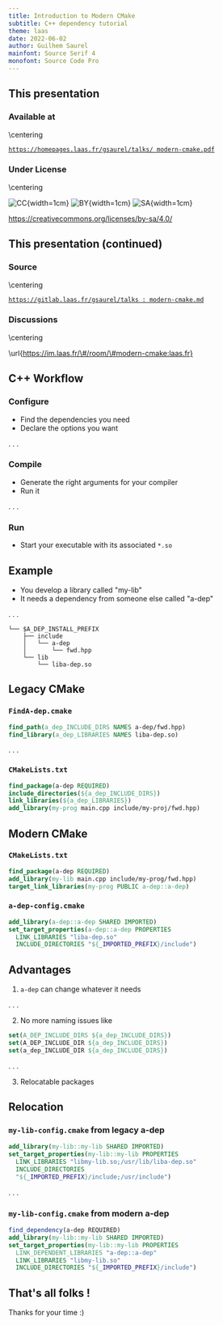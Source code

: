 ```yaml
---
title: Introduction to Modern CMake
subtitle: C++ dependency tutorial
theme: laas
date: 2022-06-02
author: Guilhem Saurel
mainfont: Source Serif 4
monofont: Source Code Pro
---
```


## This presentation

### Available at

\centering

[`https://homepages.laas.fr/gsaurel/talks/
modern-cmake.pdf`](https://homepages.laas.fr/gsaurel/talks/modern-cmake.pdf)

### Under License

\centering

![CC](media/cc.png){width=1cm}
![BY](media/by.png){width=1cm}
![SA](media/sa.png){width=1cm}

<https://creativecommons.org/licenses/by-sa/4.0/>

## This presentation (continued)

### Source

\centering

[`https://gitlab.laas.fr/gsaurel/talks :
modern-cmake.md`](https://gitlab.laas.fr/gsaurel/talks/-/blob/main/modern-cmake.md)

### Discussions

\centering

\url{https://im.laas.fr/\#/room/\#modern-cmake:laas.fr}

## C++ Workflow

### Configure

- Find the dependencies you need
- Declare the options you want

. . .

### Compile

- Generate the right arguments for your compiler
- Run it

. . .

### Run

- Start your executable with its associated `*.so`

## Example

- You develop a library called "my-lib"
- It needs a dependency from someone else called "a-dep"

. . .

```
└── $A_DEP_INSTALL_PREFIX
    ├── include
    │   └── a-dep
    │       └── fwd.hpp
    └── lib
        └── liba-dep.so
```

## Legacy CMake

### `FindA-dep.cmake`

```cmake
find_path(a_dep_INCLUDE_DIRS NAMES a-dep/fwd.hpp)
find_library(a_dep_LIBRARIES NAMES liba-dep.so)
```

. . .

### `CMakeLists.txt`

```cmake
find_package(a-dep REQUIRED)
include_directories(${a_dep_INCLUDE_DIRS})
link_libraries(${a_dep_LIBRARIES})
add_library(my-prog main.cpp include/my-proj/fwd.hpp)
```

## Modern CMake

### `CMakeLists.txt`

```cmake
find_package(a-dep REQUIRED)
add_library(my-lib main.cpp include/my-prog/fwd.hpp)
target_link_libraries(my-prog PUBLIC a-dep::a-dep)
```

### `a-dep-config.cmake`

```cmake
add_library(a-dep::a-dep SHARED IMPORTED)
set_target_properties(a-dep::a-dep PROPERTIES
  LINK_LIBRARIES "liba-dep.so"
  INCLUDE_DIRECTORIES "${_IMPORTED_PREFIX}/include")
```

## Advantages

1. `a-dep` can change whatever it needs

. . .

2. No more naming issues like

```cmake
set(A_DEP_INCLUDE_DIRS ${a_dep_INCLUDE_DIRS})
set(A_DEP_INCLUDE_DIR ${a_dep_INCLUDE_DIRS})
set(a_dep_INCLUDE_DIR ${a_dep_INCLUDE_DIRS})
```

. . .

3. Relocatable packages

## Relocation

### `my-lib-config.cmake` from legacy a-dep

```cmake
add_library(my-lib::my-lib SHARED IMPORTED)
set_target_properties(my-lib::my-lib PROPERTIES
  LINK_LIBRARIES "libmy-lib.so;/usr/lib/liba-dep.so"
  INCLUDE_DIRECTORIES
  "${_IMPORTED_PREFIX}/include;/usr/include")
```

. . .

### `my-lib-config.cmake` from modern a-dep

```cmake
find_dependency(a-dep REQUIRED)
add_library(my-lib::my-lib SHARED IMPORTED)
set_target_properties(my-lib::my-lib PROPERTIES
  LINK_DEPENDENT_LIBRARIES "a-dep::a-dep"
  LINK_LIBRARIES "libmy-lib.so"
  INCLUDE_DIRECTORIES "${_IMPORTED_PREFIX}/include")
```


## That's all folks !

Thanks for your time :)
